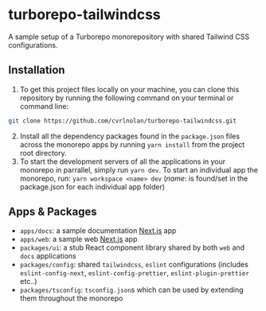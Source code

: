 # turborepo-tailwindcss

A sample setup of a Turborepo monorepository with shared Tailwind CSS configurations.

## Installation

1. To get this project files locally on your machine, you can clone this repository by running the following command on your terminal or command line:

```sh
git clone https://github.com/cvrlnolan/turborepo-tailwindcss.git
```

2. Install all the dependency packages found in the `package.json` files across the monorepo apps by running `yarn install` from the project root directory.
3. To start the development servers of all the applications in your monorepo in parrallel, simply run `yarn dev`. To start an individual app the monorepo, run:
   `yarn workspace <name> dev` (_name_: is found/set in the package.json for each individual app folder)

## Apps & Packages

- `apps/docs`: a sample documentation [Next.js]() app
- `apps/web`: a sample web [Next.js]() app
- `packages/ui`: a stub React component library shared by both `web` and `docs` applications
- `packages/config`: shared `tailwindcss`, `eslint` configurations (includes `eslint-config-next`, `eslint-config-prettier`, `eslint-plugin-prettier` etc..)
- `packages/tsconfig`: `tsconfig.json`s which can be used by extending them throughout the monorepo
